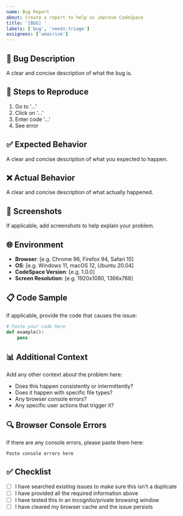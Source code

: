```yaml
---
name: Bug Report
about: Create a report to help us improve CodeSpace
title: '[BUG] '
labels: ['bug', 'needs-triage']
assignees: ['umairism']
---
```


## 🐛 Bug Description
A clear and concise description of what the bug is.

## 🔄 Steps to Reproduce
1. Go to '...'
2. Click on '...'
3. Enter code '...'
4. See error

## ✅ Expected Behavior
A clear and concise description of what you expected to happen.

## ❌ Actual Behavior
A clear and concise description of what actually happened.

## 📸 Screenshots
If applicable, add screenshots to help explain your problem.

## 🌐 Environment
- **Browser**: [e.g. Chrome 96, Firefox 94, Safari 15]
- **OS**: [e.g. Windows 11, macOS 12, Ubuntu 20.04]
- **CodeSpace Version**: [e.g. 1.0.0]
- **Screen Resolution**: [e.g. 1920x1080, 1366x768]

## 📋 Code Sample
If applicable, provide the code that causes the issue:

```python
# Paste your code here
def example():
    pass
```

## 📊 Additional Context
Add any other context about the problem here:
- Does this happen consistently or intermittently?
- Does it happen with specific file types?
- Any browser console errors?
- Any specific user actions that trigger it?

## 🔍 Browser Console Errors
If there are any console errors, please paste them here:
```
Paste console errors here
```

## ✅ Checklist
- [ ] I have searched existing issues to make sure this isn't a duplicate
- [ ] I have provided all the required information above
- [ ] I have tested this in an incognito/private browsing window
- [ ] I have cleared my browser cache and the issue persists
